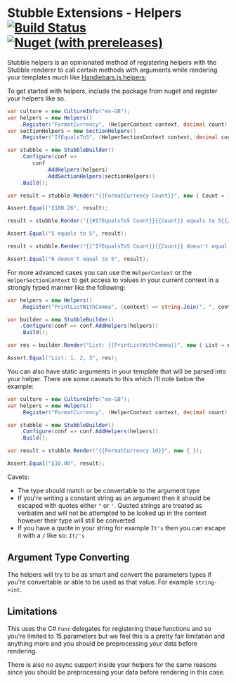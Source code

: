 # Stubble Extensions - Helpers [![Build Status](https://dev.azure.com/stubble/Stubble.Helpers/_apis/build/status/StubbleOrg.Stubble.Helpers?branchName=master)](https://dev.azure.com/stubble/Stubble.Helpers/_build/latest?definitionId=3&branchName=master) [![Nuget (with prereleases)](https://img.shields.io/nuget/vpre/Stubble.Helpers.svg?label=Nuget%20Pre-Release&style=flat-square)](https://www.nuget.org/packages/Stubble.Helpers/)

Stubble helpers is an opinionated method of registering helpers with the Stubble renderer to call certain methods with arguments while rendering your templates much like [Handlebars.js helpers](https://handlebarsjs.com/expressions.html);

To get started with helpers, include the package from nuget and register your helpers like so.
```csharp
var culture = new CultureInfo("en-GB");
var helpers = new Helpers()
    .Register("FormatCurrency", (HelperContext context, decimal count) => count.ToString("C", culture));
var sectionHelpers = new SectionHelpers()
    .Register("IfEqualsTo5", (HelperSectionContext context, decimal count) => count == 5);

var stubble = new StubbleBuilder()
    .Configure(conf =>
        conf
            .AddHelpers(helpers)
            .AddSectionHelpers(sectionHelpers))
    .Build();

var result = stubble.Render("{{FormatCurrency Count}}", new { Count = 100.26m });

Assert.Equal("£100.26", result);

result = stubble.Render("{{#IfEqualsTo5 Count}}{{Count}} equals to 5{{/IfEqualsTo5}}", new { Count = 5 });

Assert.Equal("5 equals to 5", result);

result = stubble.Render("{{^IfEqualsTo5 Count}}{{Count}} doesn't equal to 5{{/IfEqualsTo5}}", new { Count = 6 });

Assert.Equal("6 doesn't equal to 5", result);
```

For more advanced cases you can use the `HelperContext` or the `HelperSectionContext` to get access to values in your current context in a strongly typed manner like the following:
```csharp
var helpers = new Helpers()
    .Register("PrintListWithComma", (context) => string.Join(", ", context.Lookup<int[]>("List")));

var builder = new StubbleBuilder()
    .Configure(conf => conf.AddHelpers(helpers))
    .Build();

var res = builder.Render("List: {{PrintListWithComma}}", new { List = new[] { 1, 2, 3 } });

Assert.Equal("List: 1, 2, 3", res);
```

You can also have static arguments in your template that will be parsed into your helper. There are some caveats to this which i'll note below the example:
```csharp
var culture = new CultureInfo("en-GB");
var helpers = new Helpers()
    .Register("FormatCurrency", (HelperContext context, decimal count) => count.ToString("C", culture));

var stubble = new StubbleBuilder()
    .Configure(conf => conf.AddHelpers(helpers))
    .Build();

var result = stubble.Render("{{FormatCurrency 10}}", new { });

Assert.Equal("£10.00", result);
```

Cavets:
- The type should match or be convertable to the argument type
- If you're writing a constant string as an argument then it should be escaped with quotes either `"` or `'`.
Quoted strings are treated as verbatim and will not be attempted to be looked up in the context however their type will still be converted
- If you have a quote in your string for example `It's` then you can escape it with a `/` like so: `It/'s`

## Argument Type Converting
The helpers will try to be as smart and convert the parameters types if you're convertable or able to be used as that value. For example `string->int`.

## Limitations
This uses the C# `Func` delegates for registering these functions and so you're limited to 15 parameters but we feel this is a pretty fair limitation and anything more and you should be preprocessing your data before rendering.

There is also no async support inside your helpers for the same reasons since you should be preprocessing your data before rendering in this case.